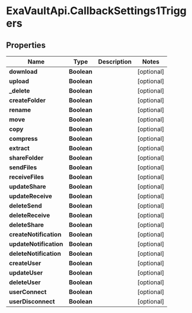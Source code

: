 # ExaVaultApi.CallbackSettings1Triggers

## Properties
Name | Type | Description | Notes
------------ | ------------- | ------------- | -------------
**download** | **Boolean** |  | [optional] 
**upload** | **Boolean** |  | [optional] 
**_delete** | **Boolean** |  | [optional] 
**createFolder** | **Boolean** |  | [optional] 
**rename** | **Boolean** |  | [optional] 
**move** | **Boolean** |  | [optional] 
**copy** | **Boolean** |  | [optional] 
**compress** | **Boolean** |  | [optional] 
**extract** | **Boolean** |  | [optional] 
**shareFolder** | **Boolean** |  | [optional] 
**sendFiles** | **Boolean** |  | [optional] 
**receiveFiles** | **Boolean** |  | [optional] 
**updateShare** | **Boolean** |  | [optional] 
**updateReceive** | **Boolean** |  | [optional] 
**deleteSend** | **Boolean** |  | [optional] 
**deleteReceive** | **Boolean** |  | [optional] 
**deleteShare** | **Boolean** |  | [optional] 
**createNotification** | **Boolean** |  | [optional] 
**updateNotification** | **Boolean** |  | [optional] 
**deleteNotification** | **Boolean** |  | [optional] 
**createUser** | **Boolean** |  | [optional] 
**updateUser** | **Boolean** |  | [optional] 
**deleteUser** | **Boolean** |  | [optional] 
**userConnect** | **Boolean** |  | [optional] 
**userDisconnect** | **Boolean** |  | [optional] 

